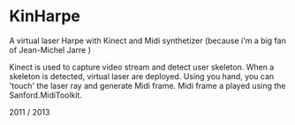 # KinHarpe
A virtual laser Harpe with Kinect and Midi synthetizer (because i'm a big fan of Jean-Michel Jarre ) 

Kinect is used to capture video stream and detect user skeleton. 
When a skeleton is detected, virtual laser are deployed. Using you hand, you can 'touch' the laser ray and generate Midi frame. 
Midi frame a played using the Sanford.MidiToolkit.



2011 / 2013
